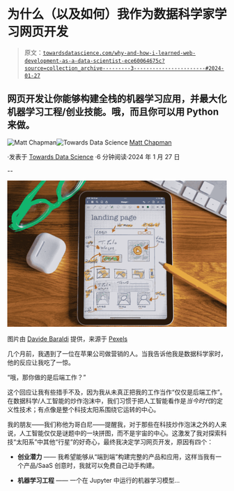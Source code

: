 # 为什么（以及如何）我作为数据科学家学习网页开发

> 原文：[`towardsdatascience.com/why-and-how-i-learned-web-development-as-a-data-scientist-ece60064675c?source=collection_archive---------3-----------------------#2024-01-27`](https://towardsdatascience.com/why-and-how-i-learned-web-development-as-a-data-scientist-ece60064675c?source=collection_archive---------3-----------------------#2024-01-27)

## 网页开发让你能够构建全栈的机器学习应用，并最大化机器学习工程/创业技能。哦，而且你可以用 Python 来做。

[](https://medium.com/@mattchapmanmsc?source=post_page---byline--ece60064675c--------------------------------)![Matt Chapman](https://medium.com/@mattchapmanmsc?source=post_page---byline--ece60064675c--------------------------------)[](https://towardsdatascience.com/?source=post_page---byline--ece60064675c--------------------------------)![Towards Data Science](https://towardsdatascience.com/?source=post_page---byline--ece60064675c--------------------------------) [Matt Chapman](https://medium.com/@mattchapmanmsc?source=post_page---byline--ece60064675c--------------------------------)

·发表于 [Towards Data Science](https://towardsdatascience.com/?source=post_page---byline--ece60064675c--------------------------------) ·6 分钟阅读·2024 年 1 月 27 日

--

![](img/3b4d801bfb41a011d148cafdda5cd380.png)

图片由 [Davide Baraldi](https://www.pexels.com/@davideibiza/) 提供，来源于 [Pexels](https://www.pexels.com/photo/close-up-shot-of-an-ipad-11813187/)

几个月前，我遇到了一位在苹果公司做营销的人。当我告诉他我是数据科学家时，他的反应让我吃了一惊。

“哦，那你做的是后端工作？”

这个回应让我有些措手不及，因为我从未真正把我的工作当作“仅仅是后端工作”。在数据科学/人工智能的炒作泡沫中，我们习惯于把人工智能看作是*当今时代*的定义性技术；有点像是整个科技太阳系围绕它运转的中心。

我的朋友——我们称他为哥白尼——提醒我，对于那些在科技炒作泡沫之外的人来说，人工智能仅仅是谜题中的一块拼图，而不是宇宙的中心。这激发了我对探索科技“太阳系”中其他“行星”的好奇心，最终我决定学习网页开发，原因有四个：

+   **创业潜力** —— 我希望能够从“端到端”构建完整的产品和应用，这样当我有一个产品/SaaS 创意时，我就可以免费自己动手构建。

+   **机器学习工程** —— 一个在 Jupyter 中运行的机器学习模型…

